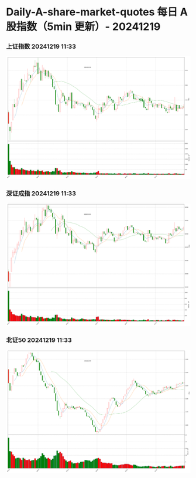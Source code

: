 
# Daily-A-share-market-quotes 每日 A 股指数（5min 更新）- 20241219

### 上证指数 20241219 11:33
![](./fig/2024/12/20241219-sh000001.png)

### 深证成指 20241219 11:33
![](./fig/2024/12/20241219-sz399001.png)

### 北证50 20241219 11:33
![](./fig/2024/12/20241219-bj899050.png)
